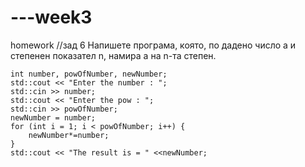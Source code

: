 # ---week3
homework
//зад 6 Напишете програма, която, по дадено число а и степенен показател n, намира а нa n-та степен.
    
    int number, powOfNumber, newNumber;
    std::cout << "Enter the number : ";
    std::cin >> number;
    std::cout << "Enter the pow : ";
    std::cin >> powOfNumber;
    newNumber = number;
    for (int i = 1; i < powOfNumber; i++) {
        newNumber*=number;
    }
    std::cout << "The result is = " <<newNumber;
